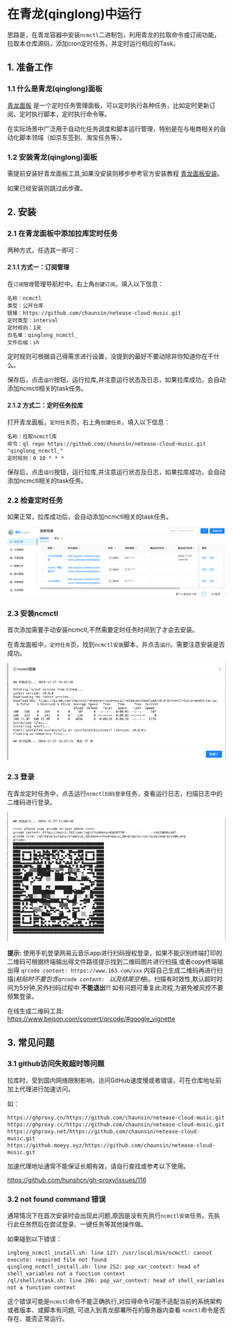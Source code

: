 # 在青龙(qinglong)中运行

思路是，在青龙容器中安装`ncmctl`二进制包，利用青龙的拉取命令或订阅功能，拉取本仓库源码，添加cron定时任务，并定时运行相应的Task。

## 1. 准备工作

### 1.1 什么是青龙(qinglong)面板

[青龙面板](https://github.com/whyour/qinglong) 是一个定时任务管理面板，可以定时执行各种任务，比如定时更新订阅，定时执行脚本，定时执行命令等。

在实际场景中广泛用于自动化任务调度和脚本运行管理，特别是在与电商相关的自动化脚本领域（如京东签到、淘宝任务等）。

### 1.2 安装青龙(qinglong)面板

需提前安装好青龙面板工具,如果没安装则移步参考官方安装教程 [青龙面板安装](https://github.com/whyour/qinglong)。

如果已经安装则跳过此步骤。

## 2. 安装

### 2.1 在青龙面板中添加拉库定时任务

两种方式，任选其一即可：

#### 2.1.1 方式一：订阅管理

在`订阅管理`管理导航栏中，右上角`创建订阅`，填入以下信息：

```text
名称：ncmctl
类型：公开仓库
链接：https://github.com/chaunsin/netease-cloud-music.git
定时类型：interval
定时规则：1天
白名单：qinglong_ncmctl_
文件后缀：sh
```

定时规则可根据自己得需求进行设置，没提到的最好不要动除非你知道你在干什么。

保存后，点击`运行`按钮，运行拉库,并注意运行状态及日志，如果拉库成功，会自动添加ncmctl相关的task任务。

#### 2.1.2 方式二：定时任务拉库

打开青龙面板，`定时任务`页，右上角`创建任务`，填入以下信息：

```text
名称：拉取ncmctl库
命令：ql repo https://github.com/chaunsin/netease-cloud-music.git "qinglong_ncmctl_"
定时规则：0 10 * * *
```

保存后，点击`运行`按钮，运行拉库,并注意运行状态及日志，如果拉库成功，会自动添加ncmctl相关的task任务。

### 2.2 检查定时任务

如果正常，拉库成功后，会自动添加ncmctl相关的task任务。

![qinglong-1.png](images/qinglong-1.png)

### 2.3 安装ncmctl

首次添加需要手动安装ncmctl,不然需要定时任务时间到了才会去安装。

在青龙面板中，`定时任务`页，找到`ncmctl安装`脚本，并点击`运行`。需要注意安装是否成功。

![qinglong-3.png](images/qinglong-3.png)

### 2.3 登录

在青龙定时任务中，点击运行`ncmctl扫码登录`任务，查看运行日志，扫描日志中的二维码进行登录。

![qinglong-2.png](images/qinglong-2.png)

**提示:** 使用手机登录网易云音乐app进行扫码授权登录，如果不能识别终端打印的二维码可根据终端输出得文件路径提示找到二维码图片进行扫描,或者copy终端输出得
`qrcode content: https://www.163.com/xxx` 内容自己生成二维码再进行扫描(_粘贴时不要包含`qrcode content: `
以及结尾空格_)。扫描有时效性,默认超时时间为5分钟,另外扫码过程中
**不能退出**!!! 如有问题可重复此流程,为避免被风控不要频繁登录。

在线生成二维码工具: https://www.bejson.com/convert/qrcode/#google_vignette

## 3. 常见问题

### 3.1 github访问失败超时等问题

拉库时，受到国内网络限制影响，访问GitHub速度慢或者错误，可在仓库地址前加上代理进行加速访问。

如：

```text
https://ghproxy.cn/https://github.com/chaunsin/netease-cloud-music.git
https://ghproxy.cc/https://github.com/chaunsin/netease-cloud-music.git
https://ghproxy.net/https://github.com/chaunsin/netease-cloud-music.git
https://github.moeyy.xyz/https://github.com/chaunsin/netease-cloud-music.git
```

加速代理地址通常不能保证长期有效，请自行查找或参考以下使用。

https://github.com/hunshcn/gh-proxy/issues/116

### 3.2 not found command 错误

通常情况下在首次安装时会出现此问题,原因是没有先执行`ncmctl安装`任务。先执行此任务然后在尝试登录、一键任务等其他操作做。

如果碰到以下错误：

```text
inglong_ncmctl_install.sh: line 127: /usr/local/bin/ncmctl: cannot execute: required file not found
qinglong_ncmctl_install.sh: line 252: pop_var_context: head of shell_variables not a function context
/ql/shell/otask.sh: line 286: pop_var_context: head of shell_variables not a function context
```

这个错误可能是`ncmctl`命令不能正确执行,对应得命令可能不适配当前的系统架构或者版本、或脚本有问题, 可进入到青龙部署所在的服务器内查看
`ncmctl`命令是否存在、能否正常运行。